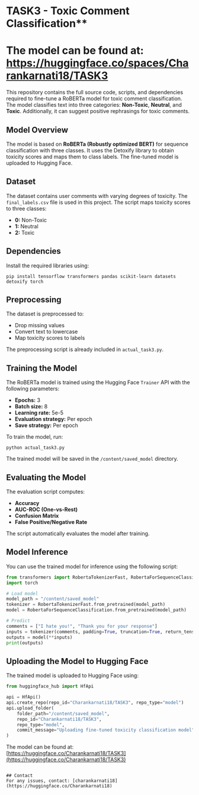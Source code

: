 # TASK3 - Toxic Comment Classification**
# The model can be found at: https://huggingface.co/spaces/Charankarnati18/TASK3


This repository contains the full source code, scripts, and dependencies required to fine-tune a RoBERTa model for toxic comment classification. The model classifies text into three categories: **Non-Toxic**, **Neutral**, and **Toxic**. Additionally, it can suggest positive rephrasings for toxic comments.

## Model Overview
The model is based on **RoBERTa (Robustly optimized BERT)** for sequence classification with three classes. It uses the Detoxify library to obtain toxicity scores and maps them to class labels. The fine-tuned model is uploaded to Hugging Face.

## Dataset
The dataset contains user comments with varying degrees of toxicity. The `final_labels.csv` file is used in this project. The script maps toxicity scores to three classes:

- **0:** Non-Toxic
- **1:** Neutral
- **2:** Toxic

## Dependencies
Install the required libraries using:

```shell
pip install tensorflow transformers pandas scikit-learn datasets detoxify torch
```

## Preprocessing
The dataset is preprocessed to:
- Drop missing values
- Convert text to lowercase
- Map toxicity scores to labels

The preprocessing script is already included in `actual_task3.py`.

## Training the Model
The RoBERTa model is trained using the Hugging Face `Trainer` API with the following parameters:
- **Epochs:** 3
- **Batch size:** 8
- **Learning rate:** 5e-5
- **Evaluation strategy:** Per epoch
- **Save strategy:** Per epoch

To train the model, run:

```shell
python actual_task3.py
```

The trained model will be saved in the `/content/saved_model` directory.

## Evaluating the Model
The evaluation script computes:
- **Accuracy**
- **AUC-ROC (One-vs-Rest)**
- **Confusion Matrix**
- **False Positive/Negative Rate**

The script automatically evaluates the model after training.

## Model Inference
You can use the trained model for inference using the following script:

```python
from transformers import RobertaTokenizerFast, RobertaForSequenceClassification
import torch

# Load model
model_path = "/content/saved_model"
tokenizer = RobertaTokenizerFast.from_pretrained(model_path)
model = RobertaForSequenceClassification.from_pretrained(model_path)

# Predict
comments = ["I hate you!", "Thank you for your response"]
inputs = tokenizer(comments, padding=True, truncation=True, return_tensors="pt")
outputs = model(**inputs)
print(outputs)
```

## Uploading the Model to Hugging Face
The trained model is uploaded to Hugging Face using:

```python
from huggingface_hub import HfApi

api = HfApi()
api.create_repo(repo_id="Charankarnati18/TASK3", repo_type="model")
api.upload_folder(
    folder_path="/content/saved_model",
    repo_id="Charankarnati18/TASK3",
    repo_type="model",
    commit_message="Uploading fine-tuned toxicity classification model"
)
```

The model can be found at: [https://huggingface.co/Charankarnati18/TASK3](https://huggingface.co/Charankarnati18/TASK3)


```

## Contact
For any issues, contact: [charankarnati18](https://huggingface.co/Charankarnati18)


